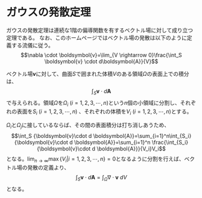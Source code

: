 <script type="text/javascript" src="http://cdn.mathjax.org/mathjax/latest/MathJax.js?config=default"></script>

# ガウスの発散定理
ガウスの発散定理は連続な1階の偏導関数を有するベクトル場に対して成り立つ定理である。
なお、このホームページではベクトル場の発散は以下のように定義する流儀に従う。
$$\nabla \cdot \boldsymbol{v}=\lim_{V \rightarrow 0}\frac{\int_S \boldsymbol{v} \cdot d\boldsymbol{A}}{V}$$

ベクトル場$\boldsymbol{v}$に対して、曲面$S$で囲まれた体積$V$のある領域$\Omega$の表面上での積分は、
$$\int_S {\boldsymbol{v}\cdot d \boldsymbol{A}}$$
で与えられる。領域$\Omega$を$\Omega_i \ (i=1,2,3,\cdots,n)$という$n$個の小領域に分割し、それぞれの表面を$S_i \ (i=1,2,3,\cdots,n)$
、それぞれの体積を$V_i \ (i=1,2,3,\cdots,n)$とする。

$\Omega_i$と$\Omega_j$に接しているならば、その間の表面積分は打ち消しあうため、
$$\int_S {\boldsymbol{v}\cdot d \boldsymbol{A}}=\sum_{i=1}^n\int_{S_i} {\boldsymbol{v}\cdot d \boldsymbol{A}}=\sum_{i=1}^n \frac{\int_{S_i} {\boldsymbol{v}\cdot d \boldsymbol{A}}}{V_i}V_i$$
となる。$\displaystyle \lim_{n \rightarrow \infty} {\max\{V_i|i=1,2,3,\cdots, n\}}=0$となるように分割を行えば、ベクトル場の発散の定義より、
$$\int_S {\boldsymbol{v}\cdot d \boldsymbol{A}}=\int_\Omega \nabla \cdot \boldsymbol{v}\ dV$$
となる。